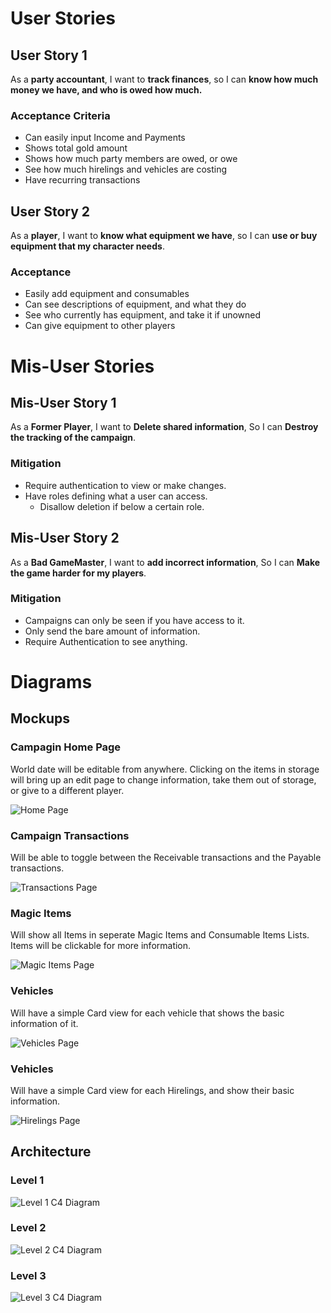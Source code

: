 # User Stories

## User Story 1
As a **party accountant**, I want to **track finances**, so I can **know how much money we have, and who is owed how much.**

### Acceptance Criteria
- Can easily input Income and Payments
- Shows total gold amount
- Shows how much party members are owed, or owe
- See how much hirelings and vehicles are costing
- Have recurring transactions

## User Story 2
As a **player**, I want to **know what equipment we have**, so I can **use or buy equipment that my character needs**.

### Acceptance
- Easily add equipment and consumables
- Can see descriptions of equipment, and what they do
- See who currently has equipment, and take it if unowned
- Can give equipment to other players

# Mis-User Stories

## Mis-User Story 1
As a **Former Player**, I want to **Delete shared information**, So I can **Destroy the tracking of the campaign**.

### Mitigation
- Require authentication to view or make changes.
- Have roles defining what a user can access.
  - Disallow deletion if below a certain role.


## Mis-User Story 2
As a **Bad GameMaster**, I want to **add incorrect information**, So I can **Make the game harder for my players**.

### Mitigation
- Campaigns can only be seen if you have access to it.
- Only send the bare amount of information.
- Require Authentication to see anything.

# Diagrams
## Mockups
### Campagin Home Page 
World date will be editable from anywhere.  Clicking on the items in storage will bring up an edit page to change information, take them out of storage, or give to a different player. 

![Home Page](./Diagrams/Home%20Page.webp "Home Page")

### Campaign Transactions
Will be able to toggle between the Receivable transactions and the Payable transactions.

![Transactions Page](./Diagrams/Transactions%20Page.webp "Transactions Page")

### Magic Items
Will show all Items in seperate Magic Items and Consumable Items Lists.  Items will be clickable for more information.

![Magic Items Page](./Diagrams/Items%20Page.webp "Magic Items Page")

### Vehicles
Will have a simple Card view for each vehicle that shows the basic information of it.

![Vehicles Page](./Diagrams/Vehicle%20Page.webp "Vehicles Page")

### Vehicles
Will have a simple Card view for each Hirelings, and show their basic information.

![Hirelings Page](./Diagrams/Hirelings%20Page.webp "Hirelings Page")

## Architecture

### Level 1
![Level 1 C4 Diagram](./Diagrams/C4%20-%20Level%201.webp "Level 1 C4 Diagram")
### Level 2
![Level 2 C4 Diagram](./Diagrams/C4%20-%20Level%202.webp "Level 2 C4 Diagram")
### Level 3
![Level 3 C4 Diagram](./Diagrams/C4%20-%20Level%203.webp "Level 3 C4 Diagram")